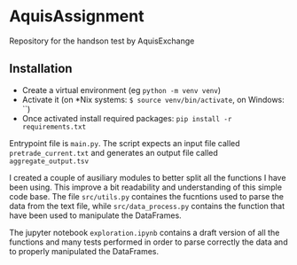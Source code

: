 # AquisAssignment
Repository for the handson test by AquisExchange

## Installation
 - Create a virtual environment (eg `python -m venv venv`)
 - Activate it (on *Nix systems: `$ source venv/bin/activate`, on Windows: ``)
 - Once activated install required packages: `pip install -r requirements.txt`


Entrypoint file is `main.py`. The script expects an input file called `pretrade_current.txt` and generates an output file called `aggregate_output.tsv`


I created a couple of ausiliary modules to better split all the functions I have been using.
This improve a bit readability and understanding of this simple code base.
The file `src/utils.py` containes the fucntions used to parse the data from the text file,
while `src/data_process.py` contains the function that have been used to manipulate the DataFrames.

The jupyter notebook `exploration.ipynb` contains a draft version of all the functions and many tests performed
in order to parse correctly the data and to properly manipulated the DataFrames.
